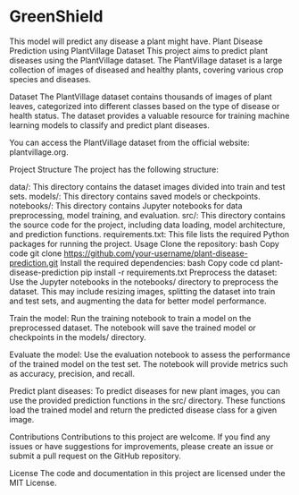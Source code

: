 # GreenShield
This model will predict any disease a plant might have.
Plant Disease Prediction using PlantVillage Dataset
This project aims to predict plant diseases using the PlantVillage dataset. The PlantVillage dataset is a large collection of images of diseased and healthy plants, covering various crop species and diseases.

Dataset
The PlantVillage dataset contains thousands of images of plant leaves, categorized into different classes based on the type of disease or health status. The dataset provides a valuable resource for training machine learning models to classify and predict plant diseases.

You can access the PlantVillage dataset from the official website: plantvillage.org.

Project Structure
The project has the following structure:

data/: This directory contains the dataset images divided into train and test sets.
models/: This directory contains saved models or checkpoints.
notebooks/: This directory contains Jupyter notebooks for data preprocessing, model training, and evaluation.
src/: This directory contains the source code for the project, including data loading, model architecture, and prediction functions.
requirements.txt: This file lists the required Python packages for running the project.
Usage
Clone the repository:
bash
Copy code
git clone https://github.com/your-username/plant-disease-prediction.git
Install the required dependencies:
bash
Copy code
cd plant-disease-prediction
pip install -r requirements.txt
Preprocess the dataset:
Use the Jupyter notebooks in the notebooks/ directory to preprocess the dataset. This may include resizing images, splitting the dataset into train and test sets, and augmenting the data for better model performance.

Train the model:
Run the training notebook to train a model on the preprocessed dataset. The notebook will save the trained model or checkpoints in the models/ directory.

Evaluate the model:
Use the evaluation notebook to assess the performance of the trained model on the test set. The notebook will provide metrics such as accuracy, precision, and recall.

Predict plant diseases:
To predict diseases for new plant images, you can use the provided prediction functions in the src/ directory. These functions load the trained model and return the predicted disease class for a given image.

Contributions
Contributions to this project are welcome. If you find any issues or have suggestions for improvements, please create an issue or submit a pull request on the GitHub repository.

License
The code and documentation in this project are licensed under the MIT License.





